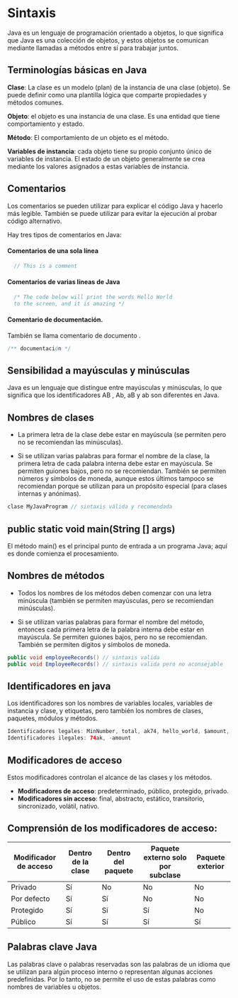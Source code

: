 # Sintaxis
Java es un lenguaje de programación orientado a objetos, lo que significa que Java es una colección de objetos, y estos objetos se comunican mediante llamadas a métodos entre sí para trabajar juntos.

## Terminologías básicas en Java

**Clase**: La clase es un modelo (plan) de la instancia de una clase (objeto). Se puede definir como una plantilla lógica que comparte propiedades y métodos comunes.

**Objeto**: el objeto es una instancia de una clase. Es una entidad que tiene comportamiento y estado.

**Método**: El comportamiento de un objeto es el método.

**Variables de instancia**: cada objeto tiene su propio conjunto único de variables de instancia. El estado de un objeto generalmente se crea mediante los valores asignados a estas variables de instancia.

## Comentarios

Los comentarios se pueden utilizar para explicar el código Java y hacerlo más legible. También se puede utilizar para evitar la ejecución al probar código alternativo.

Hay tres tipos de comentarios en Java:

#### Comentarios de una sola línea

```java
  // This is a comment
```
#### Comentarios de varias líneas de Java

```java
  /* The code below will print the words Hello World
  to the screen, and it is amazing */
```

#### Comentario de documentación. 
También se llama comentario de documento .
```java
/** documentación */
```
## Sensibilidad a mayúsculas y minúsculas

Java es un lenguaje que distingue entre mayúsculas y minúsculas, lo que significa que los identificadores AB , Ab, aB y ab son diferentes en Java.

## Nombres de clases

- La primera letra de la clase debe estar en mayúscula (se permiten pero no se recomiendan las minúsculas).

- Si se utilizan varias palabras para formar el nombre de la clase, la primera letra de cada palabra interna debe estar en mayúscula. Se permiten guiones bajos, pero no se recomiendan. También se permiten números y símbolos de moneda, aunque estos últimos tampoco se recomiendan porque se utilizan para un propósito especial (para clases internas y anónimas).
```java
clase MyJavaProgram // sintaxis válida y recomendada
```

## public static void main(String [] args)

El método main() es el principal punto de entrada a un programa Java; aquí es donde comienza el procesamiento.

## Nombres de métodos

- Todos los nombres de los métodos deben comenzar con una letra minúscula (también se permiten mayúsculas, pero se recomiendan minúsculas).

- Si se utilizan varias palabras para formar el nombre del método, entonces cada primera letra de la palabra interna debe estar en mayúscula. Se permiten guiones bajos, pero no se recomiendan. También se permiten dígitos y símbolos de moneda.

```java
public void employeeRecords() // sintaxis valida
public void EmployeeRecords() // sintaxis valida pero no aconsejable
```

## Identificadores en java

Los identificadores son los nombres de variables locales, variables de instancia y clase, y etiquetas, pero también los nombres de clases, paquetes, módulos y métodos.

```java
Identificadores legales: MinNumber, total, ak74, hello_world, $amount, _under_value 
Identificadores ilegales: 74ak, -amount
```

## Modificadores de acceso

Estos modificadores controlan el alcance de las clases y los métodos.

- **Modificadores de acceso**: predeterminado, público, protegido, privado.
- **Modificadores sin acceso**: final, abstracto, estático, transitorio, sincronizado, volátil, nativo.

## Comprensión de los modificadores de acceso:

| Modificador de acceso| 	Dentro de la clase| Dentro del paquete| Paquete externo solo por subclase| 	Paquete exterior      | 
| -------------------- | ------------------ | ----------------- | -------------------------------- | ---------------------- |
| Privado	| Sí | No|  No|  No| 
| Por defecto	 | Sí|  Sí | No|  No| 
| Protegido	 | Sí | Sí | Sí | No| 
| Público	| Sí | Sí | Sí | Sí| 

## Palabras clave Java

Las palabras clave o palabras reservadas son las palabras de un idioma que se utilizan para algún proceso interno o representan algunas acciones predefinidas. Por lo tanto, no se permite el uso de estas palabras como nombres de variables u objetos. 